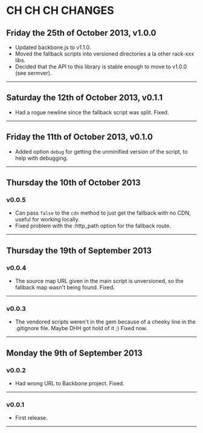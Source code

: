 # CH CH CH CHANGES #

## Friday the 25th of October 2013, v1.0.0 ##

* Updated backbone.js to v1.1.0.
* Moved the fallback scripts into versioned directories a la other rack-xxx libs.
* Decided that the API to this library is stable enough to move to v1.0.0 (see sermver).

----


## Saturday the 12th of October 2013, v0.1.1 ##

* Had a rogue newline since the fallback script was split. Fixed.

----


## Friday the 11th of October 2013, v0.1.0 ##

* Added option `debug` for getting the unminified version of the script, to help with debugging.

----


## Thursday the 10th of October 2013 ##

### v0.0.5 ###

* Can pass `false` to the `cdn` method to just get the fallback with no CDN, useful for working locally.
* Fixed problem with the :http_path option for the fallback route.

----


## Thursday the 19th of September 2013 ##

### v0.0.4 ###

* The source map URL given in the main script is unversioned, so the fallback map wasn't being found. Fixed.

----


### v0.0.3 ###

* The vendored scripts weren't in the gem because of a cheeky line in the .gitignore file. Maybe DHH got hold of it ;) Fixed now.

----


## Monday the 9th of September 2013 ##

### v0.0.2 ###

* Had wrong URL to Backbone project. Fixed.

----

### v0.0.1 ###

* First release.

----

